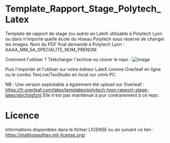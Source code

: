 # Template_Rapport_Stage_Polytech_Latex
Template de rapport de stage (ou autre) en LateX utilisable à Polytech Lyon ou dans n'importe quelle école du réseau Polytech sous réserve de changer les images.
Nom du PDF final demandé à Polytech Lyon : AAAA_MM_5A_SPECIALITE_NOM_PRENOM

Comment l'utiliser ?
Télécharger l'archive ou cloner le repo :
![image](https://user-images.githubusercontent.com/46576952/156882294-df1c6cbe-b5b8-4b1f-958f-65d4c2228846.png)

Puis l'importer et l'utiliser sur votre éditeur LateX comme Overleaf en ligne ou le combo TexLive/TexStudio en local sur votre PC.

NB : Une version exploitable a également été upload sur Overleaf : https://fr.overleaf.com/latex/templates/polytech-lyon-rapport-stage-latex/xbjcfqjgfznt
Elle n'est pas maintenue à jour contrairement à ce repo.

# Licence
Informations disponibles dans le fichier LICENSE ou en suivant ce lien : https://mathisgauthey.mit-license.org/
